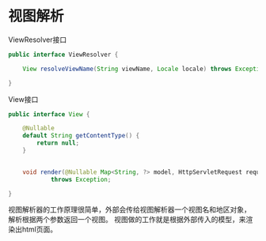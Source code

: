 # 视图解析
ViewResolver接口
```java
public interface ViewResolver {

	View resolveViewName(String viewName, Locale locale) throws Exception;

}
```
View接口
```java
public interface View {

	@Nullable
	default String getContentType() {
		return null;
	}

	
	void render(@Nullable Map<String, ?> model, HttpServletRequest request, HttpServletResponse response)
			throws Exception;

}
```
视图解析器的工作原理很简单，外部会传给视图解析器一个视图名和地区对象，
解析根据两个参数返回一个视图。
视图做的工作就是根据外部传入的模型，来渲染出html页面。
